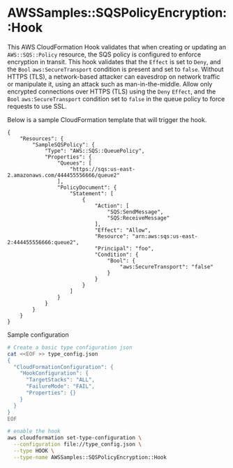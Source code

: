 # AWSSamples::SQSPolicyEncryption::Hook

This AWS CloudFormation Hook validates that when creating or updating an `AWS::SQS::Policy` resource, the SQS policy is configured to enforce encryption in transit. This hook validates that the `Effect` is set to `Deny`, and the `Bool` `aws:SecureTransport` condition is present and set to `false`. Without HTTPS (TLS), a network-based attacker can eavesdrop on network traffic or manipulate it, using an attack such as man-in-the-middle. Allow only encrypted connections over HTTPS (TLS) using the `Deny` `Effect`, and the `Bool` `aws:SecureTransport` condition set to `false` in the queue policy to force requests to use SSL.

Below is a sample CloudFormation template that will trigger the hook.
```
{
    "Resources": {
        "SampleSQSPolicy": {
            "Type": "AWS::SQS::QueuePolicy",
            "Properties": {
                "Queues": [
                    "https://sqs:us-east-2.amazonaws.com/444455556666/queue2"
                ],
                "PolicyDocument": {
                    "Statement": [
                        {
                            "Action": [
                                "SQS:SendMessage",
                                "SQS:ReceiveMessage"
                            ],
                            "Effect": "Allow",
                            "Resource": "arn:aws:sqs:us-east-2:444455556666:queue2",
                            "Principal": "foo",
                            "Condition": {
                                "Bool": {
                                    "aws:SecureTransport": "false"
                                }
                            }
                        }
                    ]
                }
            }
        }
    }
}
```
Sample configuration

```bash
# Create a basic type configuration json
cat <<EOF >> type_config.json
{
  "CloudFormationConfiguration": {
    "HookConfiguration": {
      "TargetStacks": "ALL",
      "FailureMode": "FAIL",
      "Properties": {}
    }
  }
}
EOF

# enable the hook
aws cloudformation set-type-configuration \
  --configuration file://type_config.json \
  --type HOOK \
  --type-name AWSSamples::SQSPolicyEncryption::Hook
```
